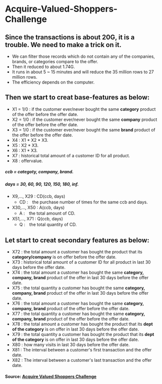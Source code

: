 # Acquire-Valued-Shoppers-Challenge
## Since the transactions is about 20G, it is a trouble. We need to make a trick on it.
* We can filter those records which do not contain any of the companies, brands, or categories compare to the offer.
* Then it reduced to about 1.74G.
* It runs in about 5 ~ 15 minutes and will reduce the 35 million rows to 27 million rows.
* The efficiency depends on the computer.
## Then we start to creat base-features as below:
* X1 = 1/0 : if the customer ever/never bought the same **category** product of the offer before the offer date.
* X2 = 1/0 : if the customer ever/never bought the same **company** product of the offer before the offer date.
* X3 = 1/0 : if the customer ever/never bought the same **brand** product of the offer before the offer date.
* X4 : X1 * X2 * X3.
* X5 : X2 * X3.
* X6 : X1 * X3.
* X7 : historical total amount of a customer ID for all product.
* X8 : offervalue.
##### ccb = categoty, company, brand.
##### days = 30, 60, 90, 120, 150, 180, inf.
* X9,..., X29 : CD(ccb, days)
  * CD :　the purchase number of times for the same ccb and days.
* X30,..., X50 : A(ccb, days)
  * A :　the total amount of CD.
* X51,..., X71 : Q(ccb, days)
  * Q :　the total quantity of CD.
## Let start to creat secondary features as below:
* X72 : the total amount a customer has bought the product that its **category/company** is on offer before the offer date.
* X73 : historical total amount of a customer ID for all product in last 30 days before the offer date.
* X74 : the total amount a customer has bought the same **category, company, brand** product of the offer in last 30 days before the offer date.
* X75 : the total quantity a customer has bought the same **category, company, brand** product of the offer in last 30 days before the offer date.
* X76 : the total amount a customer has bought the same **category, company, brand** product of the offer before the offer date. 
* X77 : the total quantity a customer has bought the same **category, company, brand** product of the offer before the offer date.
* X78 : the total amount a customer has bought the product that its **dept of the category** is on offer in last 30 days before the offer date.
* X79 : the total quantity a customer has bought the product that its **dept of the category** is on offer in last 30 days before the offer date.
* X80 : how many visits in last 30 days before the offer date.
* X81 : The interval between a customer's first transaction and the offer date.
* X82 : The interval between a customer's last transaction and the offer date.
#### Source: [Acquire Valued Shoppers Challenge](https://www.kaggle.com/c/acquire-valued-shoppers-challenge)
